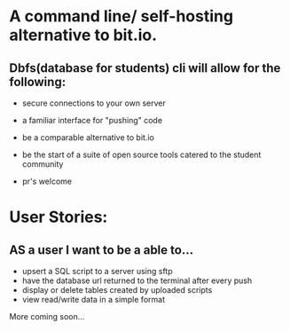 # A command line/ self-hosting alternative to bit.io.
## Dbfs(database for students) cli will allow for the following:
- secure connections to your own server
- a familiar interface for "pushing" code
- be a comparable alternative to bit.io
- be the start of a suite of open source tools catered to the student community


- pr's welcome


# User Stories:
## AS a user I want to be a able to...
- upsert a SQL script to a server using sftp
- have the database url returned to the terminal after every push
- display or delete tables created by uploaded scripts
- view read/write data in a simple format 

More coming soon...



